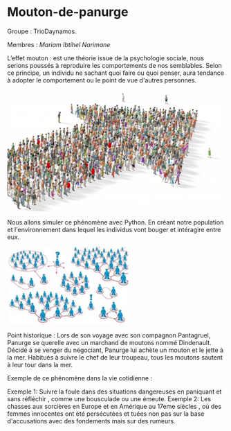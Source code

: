 # Mouton-de-panurge

Groupe : TrioDaynamos.

Membres : *Mariam Ibtihel Narimane*


L’effet mouton  :  est une théorie issue de la psychologie sociale, nous serions poussés à reproduire les comportements de nos semblables. Selon ce principe, un individu ne sachant quoi faire ou quoi penser, aura tendance à adopter le comportement ou le point de vue d'autres personnes.

<img width="580" alt="image0" src=https://github.com/are-dynamic-2024-g3/Mouton-de-panurge-/blob/main/image0.jpeg>


Nous allons simuler ce phénomène avec Python. En créant notre population et l'environnement dans lequel  les individus vont bouger et intéragire entre eux. 

 <img  width="280" alt="image1" src=https://github.com/are-dynamic-2024-g3/Mouton-de-panurge-/blob/main/image1.jpeg>

Point historique : Lors de son voyage avec son compagnon Pantagruel, Panurge se querelle avec un marchand de moutons nommé Dindenault. Décidé à se venger du négociant, Panurge lui achète un mouton et le jette à la mer. Habitués à suivre le chef de leur troupeau, tous les moutons sautent à leur tour dans la mer.
 

Exemple de ce phénomène dans la vie cotidienne :

Exemple 1: Suivre la foule dans des situations dangereuses en paniquant et sans réfléchir , comme une bousculade ou une émeute.
Exemple 2:  Les chasses aux sorcières en Europe et en Amérique au 17eme siècles , où des femmes innocentes ont été persécutées et tuées non pas sur  la base d'accusations avec des fondements mais sur des rumeurs. 








































